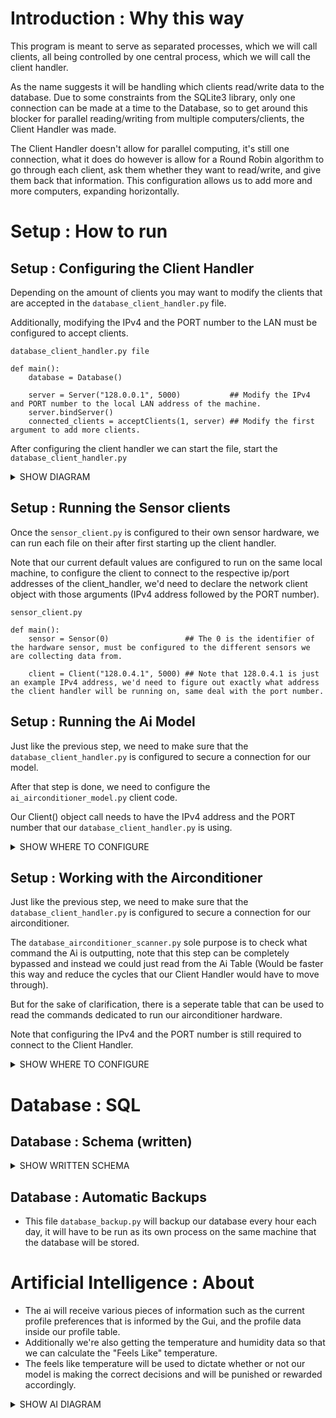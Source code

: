 # Introduction : Why this way
This program is meant to serve as separated processes, which we will call clients, all being controlled by one central process, which we will call the client handler.

As the name suggests it will be handling which clients read/write data to the database. Due to some constraints from the SQLite3 library, only one connection can be made at a time to the Database, so to get around this blocker for parallel reading/writing from multiple computers/clients, the Client Handler was made.

The Client Handler doesn't allow for parallel computing, it's still one connection, what it does do however is allow for a Round Robin algorithm to go through each client, ask them whether they want to read/write, and give them back that information. This configuration allows us to add more and more computers, expanding horizontally.

# Setup : How to run
## Setup : Configuring the Client Handler
Depending on the amount of clients you may want to modify the clients that are accepted in the ```database_client_handler.py``` file. 

Additionally, modifying the IPv4 and the PORT number to the LAN must be configured to accept clients.
```
database_client_handler.py file

def main():
    database = Database()

    server = Server("128.0.0.1", 5000)           ## Modify the IPv4 and PORT number to the local LAN address of the machine.
    server.bindServer()
    connected_clients = acceptClients(1, server) ## Modify the first argument to add more clients.

```
After configuring the client handler we can start the file, start the ```database_client_handler.py```

<details><summary>SHOW DIAGRAM</summary>

![database network](https://github.com/KevMP/smart-home-automation/assets/100045145/5d55062b-8aab-47e7-b180-b555de59a255)
![smart-home-network](https://github.com/KevMP/smart-home-automation/assets/100045145/9f96d366-54b0-42b4-aff5-ccb2a754330b)

</details>

## Setup : Running the Sensor clients
Once the ```sensor_client.py``` is configured to their own sensor hardware, 
we can run each file on their after first starting up the client handler.

Note that our current default values are configured to run on the same local machine, 
to configure the client to connect to the respective ip/port addresses of the client_handler, 
we'd need to declare the network client object with those arguments (IPv4 address followed by the PORT number).

```
sensor_client.py

def main():
    sensor = Sensor(0)                 ## The 0 is the identifier of the hardware sensor, must be configured to the different sensors we are collecting data from.

    client = Client("128.0.4.1", 5000) ## Note that 128.0.4.1 is just an example IPv4 address, we'd need to figure out exactly what address the client handler will be running on, same deal with the port number.

```

## Setup : Running the Ai Model
Just like the previous step, we need to make sure that the ```database_client_handler.py``` is configured to secure a connection for our model.

After that step is done, we need to configure the ```ai_airconditioner_model.py``` client code.

Our Client() object call needs to have the IPv4 address and the PORT number that our ```database_client_handler.py``` is using.

<details><summary>SHOW WHERE TO CONFIGURE</summary>

```
ai_airconditioner_model.py

def main():
    temperature_model = AirconditionerModel()
    print(temperature_model.current_profile)
    client = Client() ## Configure the IPv4 address and PORT number to the Client Handler.
    client.connectToServer()
```

</details>

## Setup : Working with the Airconditioner
Just like the previous step, we need to make sure that the ```database_client_handler.py``` is configured to secure a connection for our airconditioner.

The ```database_airconditioner_scanner.py``` sole purpose is to check what command the Ai is outputting, note that this step can be completely bypassed and instead we could just read from the Ai Table (Would be faster this way and reduce the cycles that our Client Handler would have to move through).

But for the sake of clarification, there is a seperate table that can be used to read the commands dedicated to run our airconditioner hardware.

Note that configuring the IPv4 and the PORT number is still required to connect to the Client Handler.

<details><summary>SHOW WHERE TO CONFIGURE</summary>

```
def database_airconditioner_scanner():
    airconditioner_object = Airconditioner(0)
    client = Client() ## Configure the IPv4 address and PORT number to the Client Handler.
    client.connectToServer()
```

</details>

# Database : SQL
## Database : Schema (written)
<details><summary>SHOW WRITTEN SCHEMA</summary>

```
"Profile" Table

| name  | min_temp | max_temp |
===============================
| "bob" | 73       | 75       |

"Sensor" Table

| id | timestamp | temperature | humidity |
===========================================
| 0 | 12:00:44   | 75          | 40       |

"Gui" Table

| timestamp | current_profile | change_in_thermostat |
======================================================
| 12:00:44  | "bob"           | "increase"           |

"Airconditioner" Table
| id | timestamp | command    |
===============================
| 0  | 12:00:44  | "increase" |

"TemperatureModel" Table
| timestamp | airconditioner_command |
======================================
| 12:00:44  | "increase"             |

```

</details>

## Database : Automatic Backups
* This file ```database_backup.py``` will backup our database every hour each day, it will have to be run as its own process on the same machine that the database will be stored.

# Artificial Intelligence : About
* The ai will receive various pieces of information such as the current profile preferences that is informed by the Gui, and the profile data inside our profile table.
* Additionally we're also getting the temperature and humidity data so that we can calculate the "Feels Like" temperature.
* The feels like temperature will be used to dictate whether or not our model is making the correct decisions and will be punished or rewarded accordingly.

<details><summary>SHOW AI DIAGRAM</summary>

![model-client](https://github.com/KevMP/smart-home-automation/assets/100045145/e615fe35-8acb-4aad-80aa-c2fed90dd479)

</details>
